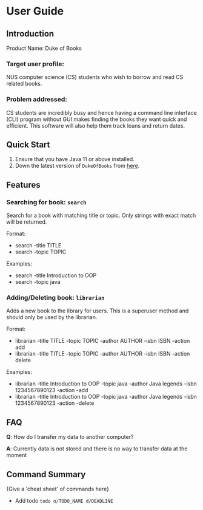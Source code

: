 # User Guide

## Introduction

Product Name: Duke of Books

### Target user profile:
NUS computer science (CS) students who wish to borrow and read CS related books.

### Problem addressed:
CS students are incredibly busy and hence having a command line interface (CLI) program without GUI makes finding the books they want quick and efficient. This software will also help them track loans and return dates.


## Quick Start

1. Ensure that you have Java 11 or above installed.
1. Down the latest version of `DukeOfBooks` from [here](https://github.com/AY2223S2-CS2113-F10-4/tp).

## Features 

### Searching for book: `search`
Search for a book with matching title or topic. Only strings with exact match will be returned.

Format:
- search -title TITLE
- search -topic TOPIC

Examples:
- search -title Introduction to OOP
- search -topic java

### Adding/Deleting book: `librarian`
Adds a new book to the library for users. This is a superuser method and should only be used by the librarian.

Format:
- librarian -title TITLE -topic TOPIC -author AUTHOR -isbn ISBN -action add
- librarian -title TITLE -topic TOPIC -author AUTHOR -isbn ISBN -action delete

Examples:
- librarian -title Introduction to OOP -topic java -author Java legends -isbn 1234567890123 -action -add
- librarian -title Introduction to OOP -topic java -author Java legends -isbn 1234567890123 -action -delete

## FAQ

**Q**: How do I transfer my data to another computer? 

**A**: Currently data is not stored and there is no way to transfer data at the moment

## Command Summary

{Give a 'cheat sheet' of commands here}

* Add todo `todo n/TODO_NAME d/DEADLINE`

